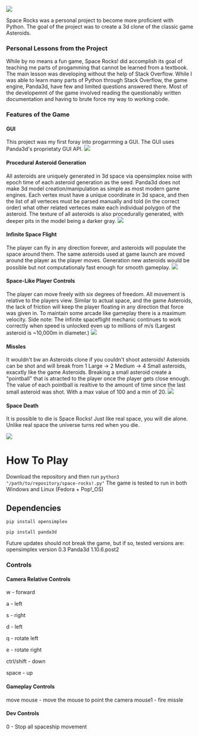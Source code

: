 ![](https://github.com/13r0ck/Space-Rocks-/blob/readme_update/Images/gif/main_menu.GIF?raw=true)

Space Rocks was a personal project to become more proficient with Python.
The goal of the project was to create a 3d clone of the classic game Asteroids.

### Personal Lessons from the Project
While by no means a fun game, Space Rocks! did accomplish its goal of teaching me parts of progamming that cannot be learned from a textbook. The main lesson was developing without the help of Stack Overflow. While I was able to learn many parts of Python through Stack Overflow, the game engine, Panda3d, have few and limited questions answered there. Most of the developemnt of the game involved reading the questionably written documentation and having to brute force my way to working code.

### Features of the Game
#### GUI
This project was my first foray into progarrming a GUI. The GUI uses Panda3d's proprietaty GUI API.
![](https://github.com/13r0ck/Space-Rocks-/blob/readme_update/Images/gif/ui_demo.GIF?raw=true)
#### Procedural Asteroid Generation
All asteroids are uniquely generated in 3d space via opensimplex noise with epoch time of each asteroid generation as the seed. Panda3d does not make 3d model creation/manipulation as simple as most modern game engines. Each vertex must have a unique coordinate in 3d space, and then the list of all verteces must be parsed manually and told (in the correct order) what other related verteces make each individual polygon of the asteroid. The texture of all asteroids is also procedurally generated, with deeper pits in the model being a darker gray.
![](https://github.com/13r0ck/Space-Rocks-/blob/readme_update/Images/gif/procedural-generation.GIF?raw=true)
#### Infinite Space Flight
The player can fly in any direction forever, and asteroids will populate the space around them. The same asteroids used at game launch are moved around the player as the player moves. Generation new asteroids would be possible but not computationaly fast enough for smooth gameplay.
![](https://github.com/13r0ck/Space-Rocks-/blob/readme_update/Images/gif/infinite-spaceflight.GIF?raw=true)
#### Space-Like Player Controls
The player can move freely with six degrees of freedom. All movement is relative to the players view. Similar to actual space, and the game Asteroids, the lack of friction will keep the player floating in any direction that force was given in. To maintain some arcade like gameplay there is a maximum velocity. Side note: The infinite spaceflight mechanic continues to work correctly when speed is unlocked even up to millions of m/s (Largest asteroid is ~10,000m in diameter.)
![](https://github.com/13r0ck/Space-Rocks-/blob/readme_update/Images/gif/space-lime-motion.GIF?raw=true)
#### Missles
It wouldn't bw an Asteroids clone if you couldn't shoot asteroids! Asteroids can be shot and will break from 1 Large -> 2 Medium -> 4 Small asteroids, exacxtly like the game Asteroids. Breaking a small asteroid create a "pointball" that is atracted to the player once the player gets close enough. The value of each pointball is realtive to the amount of time since the last small asteroid was shot. With a max value of 100 and a min of 20.
![](https://github.com/13r0ck/Space-Rocks-/blob/readme_update/Images/gif/missles.GIF?raw=true)
#### Space Death
It is possible to die is Space Rocks! Just like real space, you will die alone. Unlike real space the universe turns red when you die.

![](https://github.com/13r0ck/Space-Rocks-/blob/readme_update/Images/gif/death_state.GIF?raw=true)

# How To Play
Download the repository and then run `python3 "/path/to/repository/space-rocks!.py"`
The game is tested to run in both Windows and Linux (Fedora + Pop!_OS)

## Dependencies
`pip install opensimplex`

`pip install panda3d`

Future updates should not break the game, but if so, tested versions are:
opensimplex version 0.3
Panda3d 1.10.6.post2

### Controls
#### Camera Relative Controls
w - forward

a - left

s - right

d - left

q - rotate left

e - rotate right

ctrl/shift - down

space - up
#### Gameplay Controls
move mouse - move the mouse to point the camera
mouse1 - fire missle
#### Dev Controls
0 - Stop all spaceship movement
